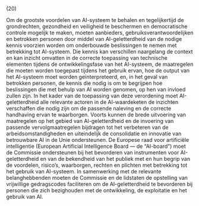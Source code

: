 (20)

Om de grootste voordelen van AI-systeem te behalen en tegelijkertijd de grondrechten, gezondheid en veiligheid te beschermen en democratische controle mogelijk te maken, moeten aanbieders, gebruiksverantwoordelijken en betrokken personen door middel van AI-geletterdheid van de nodige kennis voorzien worden om onderbouwde beslissingen te nemen met betrekking tot AI-systeem. Die kennis kan verschillen naargelang de context en kan inzicht omvatten in de correcte toepassing van technische elementen tijdens de ontwikkelingsfase van het AI-systeem, de maatregelen die moeten worden toegepast tijdens het gebruik ervan, hoe de output van het AI-systeem moet worden geïnterpreteerd, en, in het geval van betrokken personen, de kennis die nodig is om te begrijpen hoe beslissingen die met behulp van AI worden genomen, op hen van invloed zullen zijn. In het kader van de toepassing van deze verordening moet AI-geletterdheid alle relevante actoren in de AI-waardeketen de inzichten verschaffen die nodig zijn om de passende naleving en de correcte handhaving ervan te waarborgen. Voorts kunnen de brede uitvoering van maatregelen op het gebied van AI-geletterdheid en de invoering van passende vervolgmaatregelen bijdragen tot het verbeteren van de arbeidsomstandigheden en uiteindelijk de consolidatie en innovatie van betrouwbare AI in de Unie ondersteunen. De Europese raad voor artificiële intelligentie (European Artificial Intelligence Board — de “AI-board”) moet de Commissie ondersteunen bij het bevorderen van instrumenten voor AI-geletterdheid en van de bekendheid van het publiek met en hun begrip van de voordelen, risico’s, waarborgen, rechten en plichten met betrekking tot het gebruik van AI-systeem. In samenwerking met de relevante belanghebbenden moeten de Commissie en de lidstaten de opstelling van vrijwillige gedragscodes faciliteren om de AI-geletterdheid te bevorderen bij personen die zich bezighouden met de ontwikkeling, de exploitatie en het gebruik van AI.
